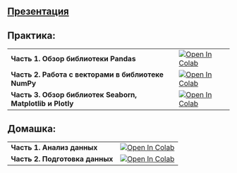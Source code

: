 ## [Презентация](https://docs.google.com/presentation/d/10EmXgq_1jBAGLZd88SfElK-qvVH6jllDcTO9uBwg3RI/edit?usp=sharing)

## Практика:

| | |
| --- | --- |
| **Часть 1. Обзор библиотеки Pandas** | [![Open In Colab](https://colab.research.google.com/assets/colab-badge.svg)](https://colab.research.google.com/drive/1YXedjRNB-XMi7k9Yr_M0cMazq1PeB4XT?usp=sharing) |
| **Часть 2. Работа с векторами в библиотеке NumPy** | [![Open In Colab](https://colab.research.google.com/assets/colab-badge.svg)](https://colab.research.google.com/drive/1EREmSzZFgH5q1ZsgYDOYmCQp3h9a7ild?usp=sharing) |
| **Часть 3. Обзор библиотек Seaborn, Matplotlib и Plotly** | [![Open In Colab](https://colab.research.google.com/assets/colab-badge.svg)](https://colab.research.google.com/drive/1EREmSzZFgH5q1ZsgYDOYmCQp3h9a7ild?usp=sharing) |

## Домашка:

| | |
| --- | --- |
| **Часть 1. Анализ данных** | [![Open In Colab](https://colab.research.google.com/assets/colab-badge.svg)](https://colab.research.google.com/drive/1vKzZuHJoxs24jKDgGGSZk8tLPa4Iczx4?usp=sharing) |
| **Часть 2. Подготовка данных** | [![Open In Colab](https://colab.research.google.com/assets/colab-badge.svg)](https://colab.research.google.com/drive/1zA1b3S0t98Cg5B-DKTpFM27INxKON3Qc?usp=sharing) |